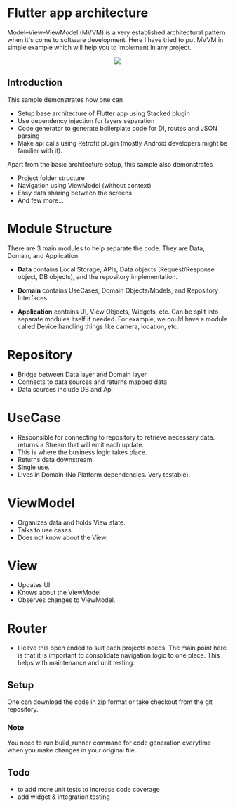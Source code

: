 # Flutter app architecture

Model–View–ViewModel (MVVM) is a very established architectural pattern when it's come to software development. Here I have tried to put MVVM in simple example which will help you to implement in any project.

<p align="center">
  <img src="https://uploads.toptal.io/blog/image/127608/toptal-blog-image-1543413671794-80993a19fea97477524763c908b50a7a.png" />
</p>

## Introduction

This sample demonstrates how one can

- Setup base architecture of Flutter app using Stacked plugin
- Use dependency injection for layers separation
- Code generator to generate boilerplate code for DI, routes and JSON parsing
- Make api calls using Retrofit plugin (mostly Android developers might be familier with it).

Apart from the basic architecture setup, this sample also demonstrates

- Project folder structure
- Navigation using ViewModel (without context)
- Easy data sharing between the screens
- And few more...

# Module Structure
There are 3 main modules to help separate the code. They are Data, Domain, and Application.

- **Data** contains Local Storage, APIs, Data objects (Request/Response object, DB objects), and the repository implementation.

- **Domain** contains UseCases, Domain Objects/Models, and Repository Interfaces

- **Application** contains UI, View Objects, Widgets, etc. Can be split into separate modules itself if needed. For example, we could have a module called Device handling things like camera, location, etc.

# Repository
- Bridge between Data layer and Domain layer
- Connects to data sources and returns mapped data
- Data sources include DB and Api

# UseCase
- Responsible for connecting to repository to retrieve necessary data. returns a Stream that will emit each update.
- This is where the business logic takes place.
- Returns data downstream.
- Single use.
- Lives in Domain (No Platform dependencies. Very testable).

# ViewModel
- Organizes data and holds View state.
- Talks to use cases.
- Does not know about the View.

# View
- Updates UI
- Knows about the ViewModel
- Observes changes to ViewModel.

# Router
- I leave this open ended to suit each projects needs. The main point here is that it is important to consolidate navigation logic to one place. This helps with maintenance and unit testing.

## Setup

One can download the code in zip format or take checkout from the git repository.

### Note
You need to run build_runner command for code generation everytime when you make changes in your original file.

## Todo
- to add more unit tests to increase code coverage
- add widget & integration testing
